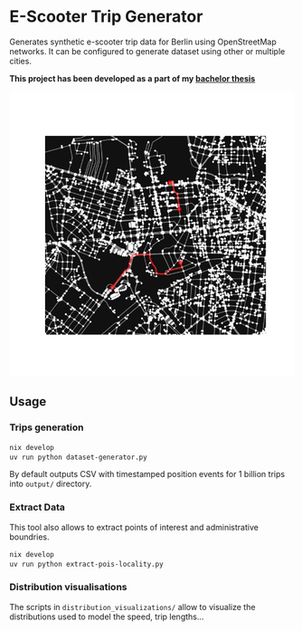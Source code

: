 # E-Scooter Trip Generator

Generates synthetic e-scooter trip data for Berlin using OpenStreetMap networks.
It can be configured to generate dataset using other or multiple cities.

**This project has been developed as a part of my [bachelor thesis](https://github.com/erykksc/bachelor-thesis)**

![Routes Example](routes_example.png)

## Usage

### Trips generation

```bash
nix develop
uv run python dataset-generator.py
```

By default outputs CSV with timestamped position events for 1 billion trips into `output/` directory.

### Extract Data

This tool also allows to extract points of interest and administrative boundries.

```bash
nix develop
uv run python extract-pois-locality.py
```

### Distribution visualisations

The scripts in `distribution_visualizations/` allow to visualize the distributions used to model the speed, trip lengths...
